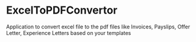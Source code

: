 # ExcelToPDFConvertor
Application to convert excel file to the pdf files like Invoices, Payslips, Offer Letter, Experience Letters based on your templates
